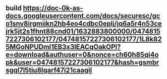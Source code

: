 ## build https://doc-0k-as-docs.googleusercontent.com/docs/securesc/gco1snv8irgmiikn2hb4eo4cdbc0eplj/jq6a5r4n53cejrk5jt2s1fhnt88cnd01/1632883800000/04748157227306102177/04748157227306102177/1L8k825MGoNPUDmI1EB3x3lEACqOakOPI?e=download&authuser=0&nonce=ch60h85qi4opk&user=04748157227306102177&hash=gsmbrsgql7l5tiu8lqarf47i21caagil
